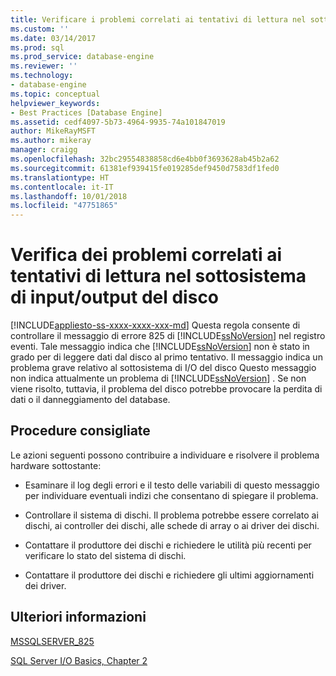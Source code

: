 ```yaml
---
title: Verificare i problemi correlati ai tentativi di lettura nel sottosistema di I/O del disco | Microsoft Docs
ms.custom: ''
ms.date: 03/14/2017
ms.prod: sql
ms.prod_service: database-engine
ms.reviewer: ''
ms.technology:
- database-engine
ms.topic: conceptual
helpviewer_keywords:
- Best Practices [Database Engine]
ms.assetid: cedf4097-5b73-4964-9935-74a101847019
author: MikeRayMSFT
ms.author: mikeray
manager: craigg
ms.openlocfilehash: 32bc29554838858cd6e4bb0f3693628ab45b2a62
ms.sourcegitcommit: 61381ef939415fe019285def9450d7583df1fed0
ms.translationtype: HT
ms.contentlocale: it-IT
ms.lasthandoff: 10/01/2018
ms.locfileid: "47751865"
---
```

# <a name="check-disk-input-output-subsystem-for-read-retry-problems"></a>Verifica dei problemi correlati ai tentativi di lettura nel sottosistema di input/output del disco
[!INCLUDE[appliesto-ss-xxxx-xxxx-xxx-md](../../includes/appliesto-ss-xxxx-xxxx-xxx-md.md)]
  Questa regola consente di controllare il messaggio di errore 825 di [!INCLUDE[ssNoVersion](../../includes/ssnoversion-md.md)] nel registro eventi. Tale messaggio indica che [!INCLUDE[ssNoVersion](../../includes/ssnoversion-md.md)] non è stato in grado per di leggere dati dal disco al primo tentativo. Il messaggio indica un problema grave relativo al sottosistema di I/O del disco Questo messaggio non indica attualmente un problema di [!INCLUDE[ssNoVersion](../../includes/ssnoversion-md.md)] . Se non viene risolto, tuttavia, il problema del disco potrebbe provocare la perdita di dati o il danneggiamento del database.  
  
## <a name="best-practices-recommendations"></a>Procedure consigliate  
 Le azioni seguenti possono contribuire a individuare e risolvere il problema hardware sottostante:  
  
-   Esaminare il log degli errori e il testo delle variabili di questo messaggio per individuare eventuali indizi che consentano di spiegare il problema.  
  
-   Controllare il sistema di dischi. Il problema potrebbe essere correlato ai dischi, ai controller dei dischi, alle schede di array o ai driver dei dischi.  
  
-   Contattare il produttore dei dischi e richiedere le utilità più recenti per verificare lo stato del sistema di dischi.  
  
-   Contattare il produttore dei dischi e richiedere gli ultimi aggiornamenti dei driver.  
  
## <a name="for-more-information"></a>Ulteriori informazioni  
 [MSSQLSERVER_825](../errors-events/mssqlserver-825-database-engine-error.md)  
  
 [SQL Server I/O Basics, Chapter 2](http://go.microsoft.com/fwlink/?linkid=69370)  
  
  
